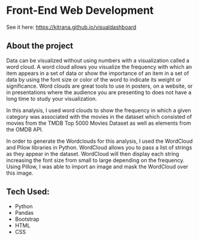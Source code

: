# Front-End Web Development
See it here: https://kitrana.github.io/visualdashboard  
  
## About the project  
Data can be visualized without using numbers with a visualization called a word cloud. A word cloud allows you visualize the frequency with which an item appears in a set of data or show the importance of an item in a set of data by using the font size or color of the word to indicate its weight or significance. Word clouds are great tools to use in posters, on a website, or in presentations where the audience you are presenting to does not have a long time to study your visualization.

In this analysis, I used word clouds to show the frequency in which a given category was associated with the movies in the dataset which consisted of movies from the TMDB Top 5000 Movies Dataset as well as elements from the OMDB API.

In order to generate the Wordclouds for this analysis, I used the WordCloud and Pilow libraries in Python. WordCloud allows you to pass a list of strings as they appear in the dataset. WordCloud will then display each string increasing the font size from small to large depending on the frequency. Using Pillow, I was able to import an image and mask the WordCloud over this image.

## Tech Used:
* Python
* Pandas
* Bootstrap
* HTML
* CSS
